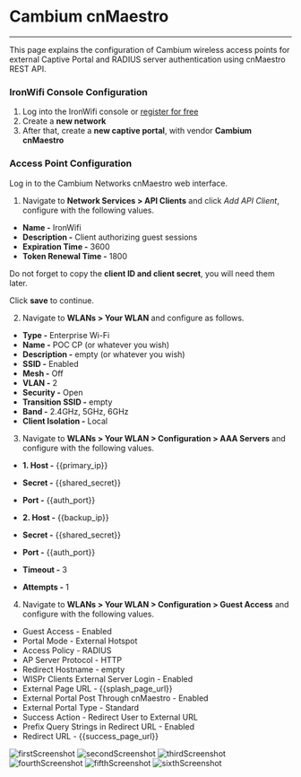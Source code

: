 # **Cambium cnMaestro**

---

This page explains the configuration of Cambium wireless access points for external Captive  Portal and RADIUS server authentication using cnMaestro REST API.

### IronWifi Console Configuration

1. Log into the IronWifi console or [register for free](https://console.ironwifi.com/register)
2. Create a **new network**
3. After that, create a **new captive portal**, with vendor **Cambium cnMaestro**

### Access Point Configuration

Log in to the Cambium Networks cnMaestro web interface.

1. Navigate to **Network Services > API Clients** and click _Add API Client_, configure with the following values.

- **Name -** IronWifi
- **Description -** Client authorizing guest sessions
- **Expiration Time -** 3600
- **Token Renewal Time -** 1800

Do not forget to copy the **client ID and client secret**, you will need them later.

Click **save** to continue.

2. Navigate to **WLANs > Your WLAN** and configure as follows.

- **Type -** Enterprise Wi-Fi
- **Name -** POC CP (or whatever you wish)
- **Description -** empty (or whatever you wish)
- **SSID -** Enabled
- **Mesh -** Off
- **VLAN -** 2
- **Security -** Open
- **Transition SSID -** empty
- **Band -** 2.4GHz, 5GHz, 6GHz
- **Client Isolation -** Local

3. Navigate to **WLANs > Your WLAN > Configuration > AAA Servers** and configure with the following values.

- **1. Host -** {{primary_ip}}
- **Secret -** {{shared_secret}}
- **Port -** {{auth_port}}

- **2. Host -** {{backup_ip}}
- **Secret -** {{shared_secret}}
- **Port -** {{auth_port}}

- **Timeout -** 3
- **Attempts -** 1

4. Navigate to **WLANs > Your WLAN > Configuration > Guest Access** and configure with the following values.

- Guest Access - Enabled
- Portal Mode - External Hotspot
- Access Policy - RADIUS
- AP Server Protocol - HTTP
- Redirect Hostname - empty
- WISPr Clients External Server Login - Enabled
- External Page URL - {{splash_page_url}}
- External Portal Post Through cnMaestro - Enabled
- External Portal Type - Standard
- Success Action - Redirect User to External URL
- Prefix Query Strings in Redirect URL - Enabled
- Redirect URL - {{success_page_url}}


![firstScreenshot](https://raw.githubusercontent.com/IronWifi/docs/master/configuration-guides/cnmaestro/cn1.png)
![secondScreenshot](https://raw.githubusercontent.com/IronWifi/docs/master/configuration-guides/cnmaestro/cn2.png)
![thirdScreenshot](https://raw.githubusercontent.com/IronWifi/docs/master/configuration-guides/cnmaestro/cn3.png)
![fourthScreenshot](https://raw.githubusercontent.com/IronWifi/docs/master/configuration-guides/cnmaestro/cn4.png)
![fifthScreenshot](https://raw.githubusercontent.com/IronWifi/docs/master/configuration-guides/cnmaestro/cn5.png)
![sixthScreenshot](https://raw.githubusercontent.com/IronWifi/docs/master/configuration-guides/cnmaestro/cn6.png)
